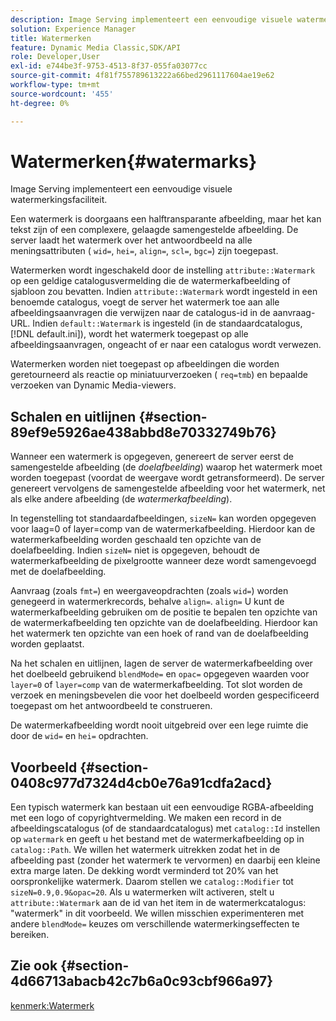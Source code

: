 ```yaml
---
description: Image Serving implementeert een eenvoudige visuele watermerkingsfaciliteit.
solution: Experience Manager
title: Watermerken
feature: Dynamic Media Classic,SDK/API
role: Developer,User
exl-id: e744be3f-9753-4513-8f37-055fa03077cc
source-git-commit: 4f81f755789613222a66bed2961117604ae19e62
workflow-type: tm+mt
source-wordcount: '455'
ht-degree: 0%

---
```


# Watermerken{#watermarks}

Image Serving implementeert een eenvoudige visuele watermerkingsfaciliteit.

Een watermerk is doorgaans een halftransparante afbeelding, maar het kan tekst zijn of een complexere, gelaagde samengestelde afbeelding. De server laadt het watermerk over het antwoordbeeld na alle meningsattributen ( `wid=`, `hei=`, `align=`, `scl=`, `bgc=`) zijn toegepast.

Watermerken wordt ingeschakeld door de instelling `attribute::Watermark` op een geldige catalogusvermelding die de watermerkafbeelding of sjabloon zou bevatten. Indien `attribute::Watermark` wordt ingesteld in een benoemde catalogus, voegt de server het watermerk toe aan alle afbeeldingsaanvragen die verwijzen naar de catalogus-id in de aanvraag-URL. Indien `default::Watermark` is ingesteld (in de standaardcatalogus, [!DNL default.ini]), wordt het watermerk toegepast op alle afbeeldingsaanvragen, ongeacht of er naar een catalogus wordt verwezen.

Watermerken worden niet toegepast op afbeeldingen die worden geretourneerd als reactie op miniatuurverzoeken ( `req=tmb`) en bepaalde verzoeken van Dynamic Media-viewers.

## Schalen en uitlijnen {#section-89ef9e5926ae438abbd8e70332749b76}

Wanneer een watermerk is opgegeven, genereert de server eerst de samengestelde afbeelding (de *doelafbeelding*) waarop het watermerk moet worden toegepast (voordat de weergave wordt getransformeerd). De server genereert vervolgens de samengestelde afbeelding voor het watermerk, net als elke andere afbeelding (de *watermerkafbeelding*).

In tegenstelling tot standaardafbeeldingen, `sizeN=` kan worden opgegeven voor laag=0 of layer=comp van de watermerkafbeelding. Hierdoor kan de watermerkafbeelding worden geschaald ten opzichte van de doelafbeelding. Indien `sizeN=` niet is opgegeven, behoudt de watermerkafbeelding de pixelgrootte wanneer deze wordt samengevoegd met de doelafbeelding.

Aanvraag (zoals `fmt=`) en weergaveopdrachten (zoals `wid=`) worden genegeerd in watermerkrecords, behalve `align=`. `align=` U kunt de watermerkafbeelding gebruiken om de positie te bepalen ten opzichte van de watermerkafbeelding ten opzichte van de doelafbeelding. Hierdoor kan het watermerk ten opzichte van een hoek of rand van de doelafbeelding worden geplaatst.

Na het schalen en uitlijnen, lagen de server de watermerkafbeelding over het doelbeeld gebruikend `blendMode=` en `opac=` opgegeven waarden voor `layer=0` of `layer=comp` van de watermerkafbeelding. Tot slot worden de verzoek en meningsbevelen die voor het doelbeeld worden gespecificeerd toegepast om het antwoordbeeld te construeren.

De watermerkafbeelding wordt nooit uitgebreid over een lege ruimte die door de `wid=` en `hei=` opdrachten.

## Voorbeeld {#section-0408c977d7324d4cb0e76a91cdfa2acd}

Een typisch watermerk kan bestaan uit een eenvoudige RGBA-afbeelding met een logo of copyrightvermelding. We maken een record in de afbeeldingscatalogus (of de standaardcatalogus) met `catalog::Id` instellen op `watermark` en geeft u het bestand met de watermerkafbeelding op in `catalog::Path`. We willen het watermerk uitrekken zodat het in de afbeelding past (zonder het watermerk te vervormen) en daarbij een kleine extra marge laten. De dekking wordt verminderd tot 20% van het oorspronkelijke watermerk. Daarom stellen we `catalog::Modifier` tot `sizeN=0.9,0.9&opac=20`. Als u watermerken wilt activeren, stelt u `attribute::Watermark` aan de id van het item in de watermerkcatalogus: &quot;watermerk&quot; in dit voorbeeld. We willen misschien experimenteren met andere `blendMode=` keuzes om verschillende watermerkingseffecten te bereiken.

## Zie ook {#section-4d66713abacb42c7b6a0c93cbf966a97}

[kenmerk:Watermerk](../../../../../is-api/image-catalog/image-serving-api-ref/c-image-catalog-reference/c-attributes-reference/r-watermark.md#reference-942b50acb2dd43a5ae498dc41ea9ac9b)
